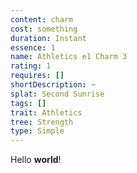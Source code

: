 ```yaml
---
content: charm
cost: something
duration: Instant
essence: 1
name: Athletics e1 Charm 3
rating: 1
requires: []
shortDescription: ~
splat: Second Sunrise
tags: []
trait: Athletics
tree: Strength
type: Simple
---
```


Hello **world**!
